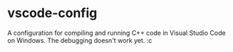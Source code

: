 # vscode-config

A configuration for compiling and running C++ code in Visual Studio Code on Windows. The debugging doesn't work yet. :c
